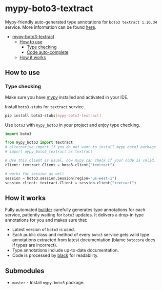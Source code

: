 # mypy-boto3-textract

Mypy-friendly auto-generated type annotations for `boto3 textract 1.10.34` service.
More information can be found [here](https://github.com/vemel/mypy_boto3).

- [mypy-boto3-textract](#mypy-boto3-textract)
  - [How to use](#how-to-use)
    - [Type checking](#type-checking)
    - [Code auto-complete](#code-auto-complete)
  - [How it works](#how-it-works)

## How to use

### Type checking

Make sure you have [mypy](https://github.com/python/mypy) installed and activated in your IDE.

Install `boto3-stubs` for `textract` service.

```bash
pip install boto3-stubs[mypy-boto3-textract]
```

Use `boto3` with `mypy_boto3` in your project and enjoy type checking.

```python
import boto3

from mypy_boto3 import textract
# alternative import if you do not want to install mypy_boto3 package
# import mypy_boto3_textract as textract

# Use this client as usual, now mypy can check if your code is valid.
client: textract.Client = boto3.client("textract")

# works for session as well
session = boto3.session.Session(region="us-west-1")
session_client: textract.Client = session.client("textract")

```

## How it works

Fully automated [builder](https://github.com/vemel/mypy_boto3) carefully generates
type annotations for each service, patiently waiting for `boto3` updates. It delivers
a drop-in type annotations for you and makes sure that:

- Latest version of `boto3` is used.
- Each public class and method of every `boto3` service gets valid type annotations
  extracted from latest documentation (blame `botocore` docs if types are incorrect).
- Type annotations include up-to-date documentation.
- Code is processed by [black](https://github.com/psf/black) for readability.

## Submodules

- `master` - Install `mypy-boto3` package.